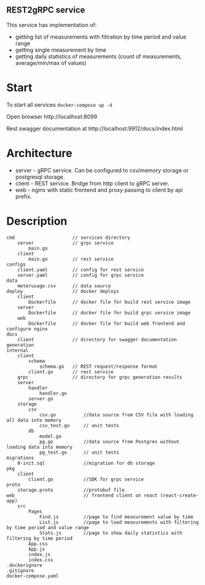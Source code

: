 ## REST2gRPC service 

This service has implementation of:
- getting list of measurements with filtration by time period and value range
- getting single measurement by time
- getting daily statistics of measurements (count of measurements, average/min/max of values)

# Start

To start all services `docker-compose up -d`

Open browser http://localhost:8099

Rest swagger documentation at http://localhost:9912/docs/index.html

# Architecture
- server - gRPC service. Can be configured to csv/memory storage or postgresql storage.
- client - REST service. Bridge from http client to gRPC server.
- web - nginx with static frontend and proxy passing to client by api prefix.

# Description
    cmd                     // services directory 
        server              // grpc service
            main.go
        client
            main.go         // rest service
    configs
        client.yaml         // config for rest service
        server.yaml         // config for grpc service
    data
        meterusage.csv      // data source
    deploy                  // docker deploys
        client
            Dockerfile      // docker file for build rest service image
        server
            Dockerfile      // docker file for build grpc service image
        web
            Dockerfile      // docker file for build web frontend and configure nginx
    docs
        client              // directory for swagger documentation generation
    internal
        client
            schema
                schema.go   // REST request/response format
            client.go       // rest service
        grpc                // directory for grpc generation results
        server
            handler
                handler.go 
            server.go
        storage
            csv                 
                csv.go          //data source from CSV file with loading all data into memory
                csv_test.go     // unit tests
            db
                model.go        
                pg.go           //data source from Postgres without loading data into memory
                pg_test.go      // unit tests
    migrations
        0-init.sql              //migration for db storage
    pkg
        client
            client.go           //SDK for grpc service
    proto
        storage.proto           //protobuf file
    web                         // frontend client on react (react-create-app)
        src
            Pages
                Find.js         //page to find measurement value by time
                List.js         //page to load measurements with filtering by time period and value range
                Stats.js        //page to show daily statistics with filtering by time period
            App.css
            App.js
            index.js
            index.css
    .dockerignore           
    .gitignore
    docker-compose.yaml     
